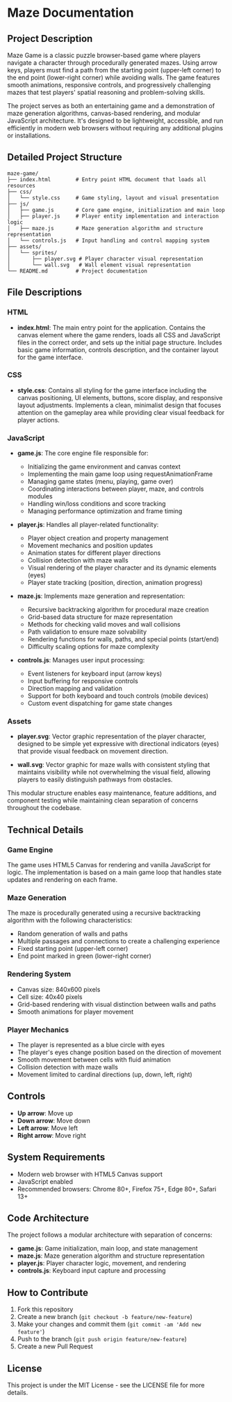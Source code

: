 # Maze Documentation

## Project Description
Maze Game is a classic puzzle browser-based game where players navigate a character through procedurally generated mazes. Using arrow keys, players must find a path from the starting point (upper-left corner) to the end point (lower-right corner) while avoiding walls. The game features smooth animations, responsive controls, and progressively challenging mazes that test players' spatial reasoning and problem-solving skills.

The project serves as both an entertaining game and a demonstration of maze generation algorithms, canvas-based rendering, and modular JavaScript architecture. It's designed to be lightweight, accessible, and run efficiently in modern web browsers without requiring any additional plugins or installations.

## Detailed Project Structure
```
maze-game/
├── index.html        # Entry point HTML document that loads all resources
├── css/
│   └── style.css     # Game styling, layout and visual presentation
├── js/
│   ├── game.js       # Core game engine, initialization and main loop
│   ├── player.js     # Player entity implementation and interaction logic
│   ├── maze.js       # Maze generation algorithm and structure representation
│   └── controls.js   # Input handling and control mapping system
├── assets/
│   └── sprites/
│       ├── player.svg # Player character visual representation
│       └── wall.svg   # Wall element visual representation
└── README.md         # Project documentation
```

## File Descriptions

### HTML
- **index.html**: The main entry point for the application. Contains the canvas element where the game renders, loads all CSS and JavaScript files in the correct order, and sets up the initial page structure. Includes basic game information, controls description, and the container layout for the game interface.

### CSS
- **style.css**: Contains all styling for the game interface including the canvas positioning, UI elements, buttons, score display, and responsive layout adjustments. Implements a clean, minimalist design that focuses attention on the gameplay area while providing clear visual feedback for player actions.

### JavaScript
- **game.js**: The core engine file responsible for:
  - Initializing the game environment and canvas context
  - Implementing the main game loop using requestAnimationFrame
  - Managing game states (menu, playing, game over)
  - Coordinating interactions between player, maze, and controls modules
  - Handling win/loss conditions and score tracking
  - Managing performance optimization and frame timing

- **player.js**: Handles all player-related functionality:
  - Player object creation and property management
  - Movement mechanics and position updates
  - Animation states for different player directions
  - Collision detection with maze walls
  - Visual rendering of the player character and its dynamic elements (eyes)
  - Player state tracking (position, direction, animation progress)

- **maze.js**: Implements maze generation and representation:
  - Recursive backtracking algorithm for procedural maze creation
  - Grid-based data structure for maze representation
  - Methods for checking valid moves and wall collisions
  - Path validation to ensure maze solvability
  - Rendering functions for walls, paths, and special points (start/end)
  - Difficulty scaling options for maze complexity

- **controls.js**: Manages user input processing:
  - Event listeners for keyboard input (arrow keys)
  - Input buffering for responsive controls
  - Direction mapping and validation
  - Support for both keyboard and touch controls (mobile devices)
  - Custom event dispatching for game state changes

### Assets
- **player.svg**: Vector graphic representation of the player character, designed to be simple yet expressive with directional indicators (eyes) that provide visual feedback on movement direction.

- **wall.svg**: Vector graphic for maze walls with consistent styling that maintains visibility while not overwhelming the visual field, allowing players to easily distinguish pathways from obstacles.

This modular structure enables easy maintenance, feature additions, and component testing while maintaining clean separation of concerns throughout the codebase.

## Technical Details

### Game Engine
The game uses HTML5 Canvas for rendering and vanilla JavaScript for logic. The implementation is based on a main game loop that handles state updates and rendering on each frame.

### Maze Generation
The maze is procedurally generated using a recursive backtracking algorithm with the following characteristics:
- Random generation of walls and paths
- Multiple passages and connections to create a challenging experience
- Fixed starting point (upper-left corner)
- End point marked in green (lower-right corner)

### Rendering System
- Canvas size: 840x600 pixels
- Cell size: 40x40 pixels
- Grid-based rendering with visual distinction between walls and paths
- Smooth animations for player movement

### Player Mechanics
- The player is represented as a blue circle with eyes
- The player's eyes change position based on the direction of movement
- Smooth movement between cells with fluid animation
- Collision detection with maze walls
- Movement limited to cardinal directions (up, down, left, right)

## Controls
- **Up arrow**: Move up
- **Down arrow**: Move down
- **Left arrow**: Move left
- **Right arrow**: Move right

## System Requirements
- Modern web browser with HTML5 Canvas support
- JavaScript enabled
- Recommended browsers: Chrome 80+, Firefox 75+, Edge 80+, Safari 13+

## Code Architecture
The project follows a modular architecture with separation of concerns:
- **game.js**: Game initialization, main loop, and state management
- **maze.js**: Maze generation algorithm and structure representation
- **player.js**: Player character logic, movement, and rendering
- **controls.js**: Keyboard input capture and processing

## How to Contribute
1. Fork this repository
2. Create a new branch (`git checkout -b feature/new-feature`)
3. Make your changes and commit them (`git commit -am 'Add new feature'`)
4. Push to the branch (`git push origin feature/new-feature`)
5. Create a new Pull Request

## License
This project is under the MIT License - see the LICENSE file for more details.
